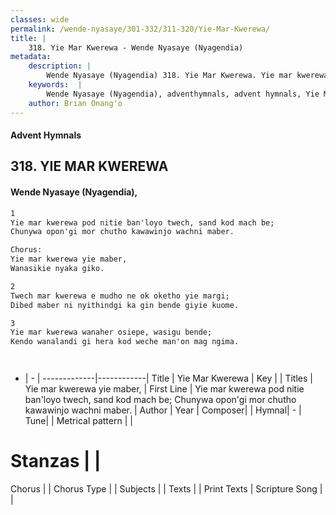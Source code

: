 ```yaml
---
classes: wide
permalink: /wende-nyasaye/301-332/311-320/Yie-Mar-Kwerewa/
title: |
    318. Yie Mar Kwerewa - Wende Nyasaye (Nyagendia)
metadata:
    description: |
        Wende Nyasaye (Nyagendia) 318. Yie Mar Kwerewa. Yie mar kwerewa pod nitie ban'loyo twech, sand kod mach be; Chunywa opon'gi mor chutho kawawinjo wachni maber.  Chorus: Yie mar kwerewa yie maber, Wanasikie nyaka giko.  
    keywords:  |
        Wende Nyasaye (Nyagendia), adventhymnals, advent hymnals, Yie Mar Kwerewa, Yie mar kwerewa pod nitie ban'loyo twech, sand kod mach be; Chunywa opon'gi mor chutho kawawinjo wachni maber.. Yie mar kwerewa yie maber,
    author: Brian Onang'o
---
```


#### Advent Hymnals
## 318. YIE MAR KWEREWA
####  Wende Nyasaye (Nyagendia),

```txt
1
Yie mar kwerewa pod nitie ban'loyo twech, sand kod mach be;
Chunywa opon'gi mor chutho kawawinjo wachni maber.

Chorus:
Yie mar kwerewa yie maber,
Wanasikie nyaka giko.

2
Twech mar kwerewa e mudho ne ok oketho yie margi;
Dibed maber ni nyithindgi ka gin bende giyie kuome.

3
Yie mar kwerewa wanaher osiepe, wasigu bende;
Kendo wanalandi gi hera kod weche man'on mag ngima.




```

- |   -  |
-------------|------------|
Title | Yie Mar Kwerewa |
Key |  |
Titles | Yie mar kwerewa yie maber, |
First Line | Yie mar kwerewa pod nitie ban'loyo twech, sand kod mach be; Chunywa opon'gi mor chutho kawawinjo wachni maber. |
Author | 
Year | 
Composer| |
Hymnal|  - |
Tune|  |
Metrical pattern | |
# Stanzas |  |
Chorus |  |
Chorus Type |  |
Subjects | |
Texts |  |
Print Texts | 
Scripture Song |  |
    
